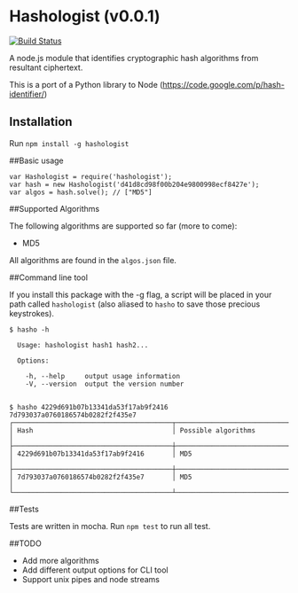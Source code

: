 Hashologist (v0.0.1)
===========

[![Build Status](https://travis-ci.org/mtharrison/hashologist.svg?branch=master)](https://travis-ci.org/mtharrison/hashologist)

A node.js module that identifies cryptographic hash algorithms from resultant ciphertext.

This is a port of a Python library to Node (https://code.google.com/p/hash-identifier/)

## Installation

Run `npm install -g hashologist`

##Basic usage

	var Hashologist = require('hashologist');
	var hash = new Hashologist('d41d8cd98f00b204e9800998ecf8427e');
	var algos = hash.solve(); // ["MD5"]
	
##Supported Algorithms

The following algorithms are supported so far (more to come):

- MD5

All algorithms are found in the `algos.json` file.

##Command line tool

If you install this package with the -g flag, a script will be placed in your path called `hashologist` (also aliased to `hasho` to save those precious keystrokes).

	$ hasho -h
	
	  Usage: hashologist hash1 hash2...
	
	  Options:
	
	    -h, --help     output usage information
	    -V, --version  output the version number
		
	
	$ hasho 4229d691b07b13341da53f17ab9f2416 7d793037a0760186574b0282f2f435e7
	┌────────────────────────────────────────┬──────────────────────────────┐
	│ Hash                                   │ Possible algorithms          │
	├────────────────────────────────────────┼──────────────────────────────┤
	│ 4229d691b07b13341da53f17ab9f2416       │ MD5                          │
	├────────────────────────────────────────┼──────────────────────────────┤
	│ 7d793037a0760186574b0282f2f435e7       │ MD5                          │
	└────────────────────────────────────────┴──────────────────────────────┘
	
##Tests

Tests are written in mocha. Run `npm test` to run all test.
	
##TODO 

- Add more algorithms
- Add different output options for CLI tool
- Support unix pipes and node streams
